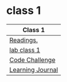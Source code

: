 # class 1

| Class 1 |
| ------- |
| [Readings.](./Reading.md) |
| [lab class 1](https://github.com/ibrahimfqaisi/snakes-cafe) |
| [Code Challenge](https://github.com/ibrahimfqaisi/data-structures-and-algorithms) |
| [Learning Journal](./Learning_Journal.md) |

